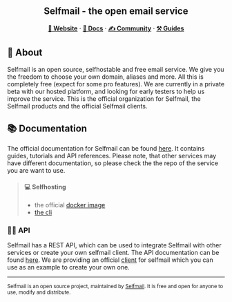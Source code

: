 <p align="center">
    <img src="">
    <h2 align="center">Selfmail - the open email service</h2>
    <p align="center">
        <a href="https://selfmail.app"><b>🛜 Website</b></a> ·
        <a href="https://docs.selfmail.app"><b>📄 Docs</b></a> ·
        <a href="https://discord.com"><b>✍️ Community</b></a> ·
        <a href="./guides.md"><b>⚒️ Guides</b></a>
    </p>
</p>

## 📝 About

Selfmail is an open source, selfhostable and free email service. We give you the freedom to choose your own domain, aliases and more. All this is completely free (expect for some pro features). We are currently in a private beta with our hosted platform, and looking for early testers to help us improve the service. This is the official organization for Selfmail, the Selfmail products and the official Selfmail clients.

## 📚 Documentation

The official documentation for Selfmail can be found [here](https://docs.selfmail.app). It contains guides, tutorials and API references. Please note, that other services may have different documentation, so please check the the repo of the service you are want to use.

> #### 💻 Selfhosting
>
> - the official [docker image](https://hub.docker.com/ "the docker image")
> - [the cli](https://docs.selfmail.app/cli)

### 👨‍💻 API

Selfmail has a REST API, which can be used to integrate Selfmail with other services or create your own selfmail client. The API documentation can be found [here](https://docs.selfmail.app/api). We are providing an official [client](https://grids.email) for selfmail which you can use as an example to create your own one.

---

<sub>
Selfmail is an open source project, maintained by <a href="https://selfmail.app">Selfmail</a>. It is free and open for anyone to use, modify and distribute.
</sub>
